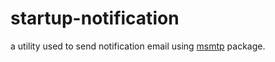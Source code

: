 # startup-notification

a utility used to send notification email using [msmtp](https://marlam.de/msmtp/) package. 
